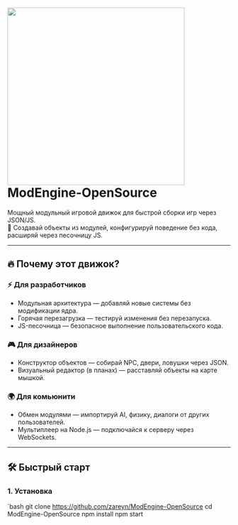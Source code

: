 # <img src="https://a.imgfoto.host/2025/06/27/1000171171.png" width="400"> ModEngine-OpenSource

Мощный модульный игровой движок для быстрой сборки игр через JSON/JS.  
🚀 Создавай объекты из модулей, конфигурируй поведение без кода, расширяй через песочницу JS.  

---

## 🔥 Почему этот движок?

### ⚡️ Для разработчиков
- Модульная архитектура — добавляй новые системы без модификации ядра.
- Горячая перезагрузка — тестируй изменения без перезапуска.
- JS-песочница — безопасное выполнение пользовательского кода.

### 🎮 Для дизайнеров
- Конструктор объектов — собирай NPC, двери, ловушки через JSON.
- Визуальный редактор (в планах) — расставляй объекты на карте мышкой.

### 🌍 Для комьюнити
- Обмен модулями — импортируй AI, физику, диалоги от других пользователей.
- Мультиплеер на Node.js — подключайся к серверу через WebSockets.

---

## 🛠 Быстрый старт

### 1. Установка
`bash
git clone https://github.com/zareyn/ModEngine-OpenSource
cd ModEngine-OpenSource
npm install
npm start